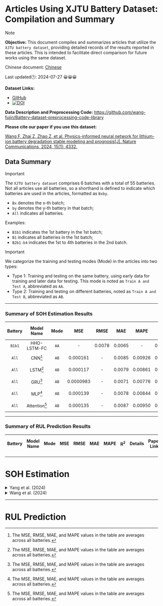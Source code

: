 # Articles Using XJTU Battery Dataset: Compilation and Summary

> [!NOTE]
> **Objective:** This document compiles and summarizes articles that utilize the `XJTU battery dataset`, providing detailed records of the results reported in these articles. This is intended to facilitate direct comparison for future works using the same dataset.

Chinese document: [Chinese](./README-CH.md)

Last updated🕒: 2024-07-27 😀😀😀  

**Dataset Links:**
- [GitHub](https://wang-fujin.github.io/)
- [![DOI](https://zenodo.org/badge/DOI/10.5281/zenodo.10963339.svg)](https://doi.org/10.5281/zenodo.10963339)

**Data Description and Preprocessing Code:**
https://github.com/wang-fujin/Battery-dataset-preprocessing-code-library

**Please cite our paper if you use this dataset:**

[Wang F, Zhai Z, Zhao Z, et al. Physics-informed neural network for lithium-ion battery degradation stable modeling and prognosis[J]. Nature Communications, 2024, 15(1): 4332.](https://www.nature.com/articles/s41467-024-48779-z)

## Data Summary
> [!IMPORTANT]
> The `XJTU battery dataset` comprises 6 batches with a total of 55 batteries. Not all articles use all batteries, so a shorthand is defined to indicate which batteries are used in the articles, formatted as `Bxby`.
> - `Bx` denotes the x-th batch;
> - `by` denotes the y-th battery in that batch;
> - `All` indicates all batteries.
> 
> Examples:
> - `B1b1` indicates the 1st battery in the 1st batch;
> - `B1` indicates all batteries in the 1st batch;
> - `B2b1-b4` indicates the 1st to 4th batteries in the 2nd batch.

> [!IMPORTANT]
> We categorize the training and testing modes (Mode) in the articles into two types:
> - Type 1: Training and testing on the same battery, using early data for training and later data for testing. This mode is noted as `Train A and Test A`, abbreviated as `AA`.
> - Type 2: Training and testing on different batteries, noted as `Train A and Test B`, abbreviated as `AB`.

---

### Summary of SOH Estimation Results
| Battery |   Model Name   | Mode |    MSE     |  RMSE   |  MAE   |    MAPE     | R<sup>2</sup> |             Details             | Paper Link | Non-transfer learning | Transfer learning |
|:-------:|:--------------:|:----:|:----------:|:-------:|:------:|:-----------:|:-------------:|:-------------------------------:|:-----:|:-----:|:-----:|
| `B1b1`  |  HHO-LSTM-FC   | `AA` |     -      | 0.0078  | 0.0065 |      -      |    0.9422     | [Yang et al.](#yang2024) | [link](https://www.mdpi.com/2071-1050/16/15/6316) | ✅ | ✅  |
|  `All`  |    CNN[^1]     | `AB` |  0.000161  | -       | 0.0085 |   0.00926   |    0.9187     | [Wang et al.](#wang2024) | [link](https://www.sciencedirect.com/science/article/pii/S2352152X23032826?via%3Dihub) | ✅ | ❌  |
|  `All`  |    LSTM[^1]    | `AB` |  0.000117  | -       | 0.0079 |   0.00861   |    0.9407     | [Wang et al.](#wang2024) | [link](https://www.sciencedirect.com/science/article/pii/S2352152X23032826?via%3Dihub) | ✅ | ❌  |
|  `All`  |    GRU[^1]     | `AB` | 0.0000983  | -       | 0.0071 |   0.00776   |    0.9503     | [Wang et al.](#wang2024) | [link](https://www.sciencedirect.com/science/article/pii/S2352152X23032826?via%3Dihub) | ✅ | ❌  |
|  `All`  |    MLP[^1]     | `AB` |  0.000139  | -       | 0.0078 |   0.00844   |    0.9331     | [Wang et al.](#wang2024) | [link](https://www.sciencedirect.com/science/article/pii/S2352152X23032826?via%3Dihub) | ✅ | ❌  |
|  `All`  | Attention[^1]  | `AB` |  0.000135  | -       | 0.0087 |   0.00950   |    0.9317     | [Wang et al.](#wang2024) | [link](https://www.sciencedirect.com/science/article/pii/S2352152X23032826?via%3Dihub) | ✅ | ❌  |

[^1]: The MSE, RMSE, MAE, and MAPE values in the table are averages across all batteries.

---

### Summary of RUL Prediction Results
| Battery |   Model Name   | Mode |    MSE     |  RMSE   |  MAE   |    MAPE     | R<sup>2</sup> |             Details             | Paper Link | Non-transfer learning | Transfer learning |
|:-------:|:--------------:|:----:|:----------:|:-------:|:------:|:-----------:|:-------------:|:-------------------------------:|:-----:|:-----:|:-----:|

---

# SOH Estimation


<details> 
<summary id="yang2024">
Yang et al. (2024)
</summary>

[Yang G, Wang X, Li R, et al. State of Health Estimation for Lithium-Ion Batteries Based on Transferable Long Short-Term Memory Optimized Using Harris Hawk Algorithm[J]. Sustainability, 2024, 16(15): 6316.](https://www.mdpi.com/2071-1050/16/15/6316)

Used only the 1st battery of Batch-1, noted as `B1b1`.

The article implemented two SOH estimation modes:
1. Pre-training on NASA's B6 and B7 batteries, then fine-tuning with the first 30% data of `B1b1`, followed by testing on `B1b1`.
2. Training with the first 70% data of `B1b1`, followed by testing on `B1b1`.

Results:

|                    | RMSE   | MAE    | R<sup>2</sup> | Mode  |
| ------------------ | ------ | ------ | ------------- | ---  |
| HHO-LSTM-FC-TL(B6) | 0.0037 | 0.0029 | 0.9941        | 1    |
| HHO-LSTM-FC-TL(B7) | 0.0034 | 0.0027 | 0.9952        | 1    |
| HHO-LSTM-FC        | 0.0078 | 0.0065 | 0.9422        | 2    |

</details>

<details>
<summary id="wang2024">
Wang et al. (2024)
</summary>

[Wang F, Zhai Z, Liu B, et al. Open access dataset, code library and benchmarking deep learning approaches for state-of-health estimation of lithium-ion batteries[J]. Journal of Energy Storage, 2024, 77: 109884.](https://www.sciencedirect.com/science/article/pii/S2352152X23032826?via%3Dihub)

In this article, we provide a benchmark testing five deep learning models on three types of inputs (`all charging data`, `partial charging data`, `features`) and under three normalization methods.

![Specific Results](./Figures/Wang2024-1.jpg)

The above image shows the results of the five models using `features` as input and `[-1,1] normalization`, with all results magnified by 1000 times. Due to the abundance of results, we only show one type here; other results can be found in the original paper.
</details>

---

# RUL Prediction

